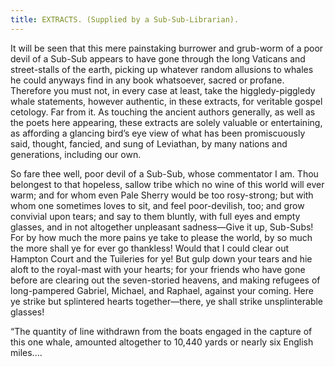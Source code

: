```yaml
---
title: EXTRACTS. (Supplied by a Sub-Sub-Librarian).
---
```


It will be seen that this mere painstaking burrower and grub-worm of a poor devil of a Sub-Sub appears to have gone through the long Vaticans and street-stalls of the earth, picking up whatever random allusions to whales he could anyways find in any book whatsoever, sacred or profane. Therefore you must not, in every case at least, take the higgledy-piggledy whale statements, however authentic, in these extracts, for veritable gospel cetology. Far from it. As touching the ancient authors generally, as well as the poets here appearing, these extracts are solely valuable or entertaining, as affording a glancing bird’s eye view of what has been promiscuously said, thought, fancied, and sung of Leviathan, by many nations and generations, including our own.

So fare thee well, poor devil of a Sub-Sub, whose commentator I am. Thou belongest to that hopeless, sallow tribe which no wine of this world will ever warm; and for whom even Pale Sherry would be too rosy-strong; but with whom one sometimes loves to sit, and feel poor-devilish, too; and grow convivial upon tears; and say to them bluntly, with full eyes and empty glasses, and in not altogether unpleasant sadness—Give it up, Sub-Subs! For by how much the more pains ye take to please the world, by so much the more shall ye for ever go thankless! Would that I could clear out Hampton Court and the Tuileries for ye! But gulp down your tears and hie aloft to the royal-mast with your hearts; for your friends who have gone before are clearing out the seven-storied heavens, and making refugees of long-pampered Gabriel, Michael, and Raphael, against your coming. Here ye strike but splintered hearts together—there, ye shall strike unsplinterable glasses!

“The quantity of line withdrawn from the boats engaged in the capture of this one whale, amounted altogether to 10,440 yards or nearly six English miles....